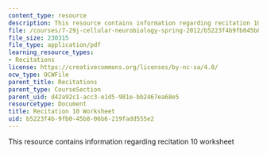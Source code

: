 ```yaml
---
content_type: resource
description: This resource contains information regarding recitation 10 worksheet
file: /courses/7-29j-cellular-neurobiology-spring-2012/b5223f4b9fb045b806b6219fadd555e2_MIT7_29JS12_Recitation10.pdf
file_size: 230315
file_type: application/pdf
learning_resource_types:
- Recitations
license: https://creativecommons.org/licenses/by-nc-sa/4.0/
ocw_type: OCWFile
parent_title: Recitations
parent_type: CourseSection
parent_uid: d42a92c1-acc3-e1d5-981e-bb2467ea68e5
resourcetype: Document
title: Recitation 10 Worksheet
uid: b5223f4b-9fb0-45b8-06b6-219fadd555e2
---
```

This resource contains information regarding recitation 10 worksheet